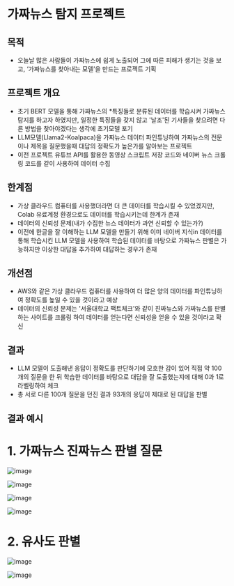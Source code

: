 # 가짜뉴스 탐지 프로젝트
## 목적
- 오늘날 많은 사람들이 가짜뉴스에 쉽게 노출되어 그에 따른 피해가 생기는 것을 보고, ‘가짜뉴스를 찾아내는 모델’을 만드는 프로젝트 기획

## 프로젝트 개요
- 초기 BERT 모델을 통해 가짜뉴스의 *특징들로 분류된 데이터를 학습시켜 가짜뉴스 탐지를 하고자 하였지만, 일정한 특징들을 갖지 않고 '날조'된 기사들을 찾으려면 다른 방법을 찾아야겠다는 생각에 초기모델 포기
- LLM모델(Llama2-Koalpaca)을 가짜뉴스 데이터 파인튜닝하여 가짜뉴스의 전문이나 제목을 질문했을때 대답의 정확도가 높은가를 알아보는 프로젝트
- 이전 프로젝트 유튜브 API를 활용한 동영상 스크립트 저장 코드와 네이버 뉴스 크롤링 코드를 같이 사용하여 데이터 수집

## 한계점
- 가상 클라우드 컴퓨터를 사용했더라면 더 큰 데이터를 학습시킬 수 있었겠지만, Colab 유료계정 환경으로도 데이터를 학습시키는데 한계가 존재
- 데이터의 신뢰성 문제(내가 수집한 뉴스 데이터가 과연 신뢰할 수 있는가?)
- 이전에 한글을 잘 이해하는 LLM 모델을 만들기 위해 이미 네이버 지식in 데이터를 통해 학습시킨 LLM 모델을 사용하여 학습된 데이터를 바탕으로 가짜뉴스 판별은 가능하지만 이상한 대답을 추가하여 대답하는 경우가 존재

## 개선점
- AWS와 같은 가상 클라우드 컴퓨터를 사용하여 더 많은 양의 데이터를 파인튜닝하여 정확도를 높일 수 있을 것이라고 예상
- 데이터의 신뢰성 문제는 '서울대학교 팩트체크'와 같이 진짜뉴스와 가짜뉴스를 판별하는 사이트를 크롤링 하여 데이터를 얻는다면 신뢰성을 얻을 수 있을 것이라고 확신

## 결과
- LLM 모델이 도출해낸 응답이 정확도를 판단하기에 모호한 감이 있어 직접 약 100개의 질문을 한 뒤 학습한 데이터를 바탕으로 대답을 잘 도출했는지에 대해 0과 1로 라벨링하여 체크
- 총 서로 다른 100개 질문을 던진 결과 93개의 응답이 제대로 된 대답을 판별

## 결과 예시
# 1. 가짜뉴스 진짜뉴스 판별 질문
![image](https://github.com/user-attachments/assets/5c179beb-12e6-4925-8456-ac24f29be03d)

![image](https://github.com/user-attachments/assets/958292fb-11c5-4641-b2e5-cf568305ffa9)

![image](https://github.com/user-attachments/assets/1c9e664d-ec3d-40f8-8c21-971b330dda68)

![image](https://github.com/user-attachments/assets/e8b312fb-d5c5-45b7-aa9c-c7384661713c)

# 2. 유사도 판별
![image](https://github.com/user-attachments/assets/4147204e-7bcd-4860-9abf-7cdd9e6e6462)

![image](https://github.com/user-attachments/assets/275c21db-18f7-48e8-a762-385ade16047a)

